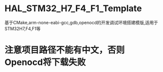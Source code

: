 # HAL_STM32_H7_F4_F1_Template
基于CMake,arm-none-eabi-gcc,gdb,openocd的开发调试环境搭建模版,适用于STM32H7,F4,F1等

# 注意项目路径不能有中文，否则Openocd将下载失败
# 
